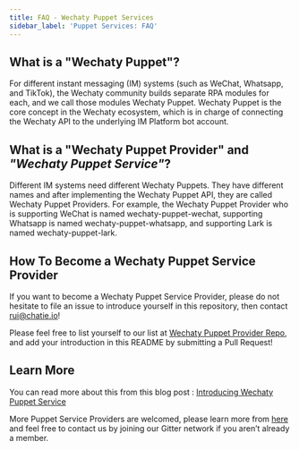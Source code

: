 ```yaml
---
title: FAQ - Wechaty Puppet Services
sidebar_label: 'Puppet Services: FAQ'
---
```


## What is a "Wechaty Puppet"?

For different instant messaging (IM) systems (such as WeChat, Whatsapp, and TikTok), the Wechaty community builds separate RPA modules for each, and we call those modules Wechaty Puppet. Wechaty Puppet is the core concept in the Wechaty ecosystem, which is in charge of connecting the Wechaty API to the underlying IM Platform bot account.

## What is a "Wechaty Puppet Provider" and  _"Wechaty Puppet Service"_?

Different IM systems need different Wechaty Puppets. They have different names and after implementing the Wechaty Puppet API, they are called Wechaty Puppet Providers. For example, the Wechaty Puppet Provider who is supporting WeChat is named wechaty-puppet-wechat, supporting Whatsapp is named wechaty-puppet-whatsapp, and supporting Lark is named wechaty-puppet-lark.

## How To Become a Wechaty Puppet Service Provider

If you want to become a Wechaty Puppet Service Provider, please do not hesitate to file an issue to introduce yourself in this repository, then contact rui@chatie.io!

Please feel free to list yourself to our list at [Wechaty Puppet Provider Repo](https://github.com/wechaty/puppet-services/), and add your introduction in this README by submitting a Pull Request!

## Learn More

You can read more about this from this blog post : [Introducing Wechaty Puppet Service](https://wechaty.js.org/2021/01/14/wechaty-puppet-service/)

More Puppet Service Providers are welcomed, please learn more from [here](https://github.com/wechaty/puppet-services) and feel free to contact us by joining our Gitter network if you aren’t already a member.

